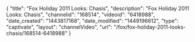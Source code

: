 {
    "title": "Fox Holiday 2011 Looks: Chasis",
    "description": "Fox Holiday 2011 Looks: Chasis",
    "channelid": "168514",
    "videoid": "6418988",
    "date_created": "1443817168",
    "date_modified": "1449196612",
    "type": "captivate",
    "layout": "channelVideo",
    "url": "\/fox\/fox-holiday-2011-looks-chasis\/168514-6418988"
}